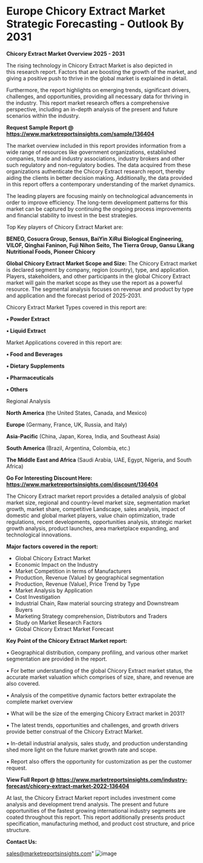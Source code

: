 # Europe Chicory Extract Market Strategic Forecasting - Outlook By 2031

<Strong> Chicory Extract Market Overview 2025 - 2031</strong>

The rising technology in Chicory Extract Market is also depicted in this research report. Factors that are boosting the growth of the market, and giving a positive push to thrive in the global market is explained in detail.

Furthermore, the report highlights on emerging trends, significant drivers, challenges, and opportunities, providing all necessary data for thriving in the industry. This report market research offers a comprehensive perspective, including an in-depth analysis of the present and future scenarios within the industry.

<strong>Request Sample Report @ <a href=https://www.marketreportsinsights.com/sample/136404>https://www.marketreportsinsights.com/sample/136404</a></strong>

The market overview included in this report provides information from a wide range of resources like government organizations, established companies, trade and industry associations, industry brokers and other such regulatory and non-regulatory bodies. The data acquired from these organizations authenticate the Chicory Extract research report, thereby aiding the clients in better decision making. Additionally, the data provided in this report offers a contemporary understanding of the market dynamics.

The leading players are focusing mainly on technological advancements in order to improve efficiency. The long-term development patterns for this market can be captured by continuing the ongoing process improvements and financial stability to invest in the best strategies.

Top Key players of Chicory Extract Market are:

<strong>BENEO, Cosucra Group, Sensus, BaiYin XiRui Biological Engineering, VILOF, Qinghai Faninon, Fuji Nihon Seito, The Tierra Group, Gansu Likang Nutritional Foods, Pioneer Chicory</strong>

<strong><b>Global Chicory Extract Market Scope and Size:</b></strong>
The Chicory Extract market is declared segment by company, region (country), type, and application. Players, stakeholders, and other participants in the global Chicory Extract market will gain the market scope as they use the report as a powerful resource. The segmental analysis focuses on revenue and product by type and application and the forecast period of 2025-2031.

Chicory Extract Market Types covered in this report are:

<strong>• Powder Extract

• Liquid Extract</strong>

Market Applications covered in this report are:

<strong>• Food and Beverages

• Dietary Supplements

• Pharmaceuticals

• Others</strong> 

Regional Analysis

<strong>North America</strong> (the United States, Canada, and Mexico)

<strong>Europe</strong> (Germany, France, UK, Russia, and Italy)

<strong>Asia-Pacific</strong> (China, Japan, Korea, India, and Southeast Asia)

<strong>South America</strong> (Brazil, Argentina, Colombia, etc.)

<strong>The Middle East and Africa</strong> (Saudi Arabia, UAE, Egypt, Nigeria, and South Africa)

<strong>Go For Interesting Discount Here: <a href=https://www.marketreportsinsights.com/discount/136404>https://www.marketreportsinsights.com/discount/136404</a></strong>

The Chicory Extract market report provides a detailed analysis of global market size, regional and country-level market size, segmentation market growth, market share, competitive Landscape, sales analysis, impact of domestic and global market players, value chain optimization, trade regulations, recent developments, opportunities analysis, strategic market growth analysis, product launches, area marketplace expanding, and technological innovations.

<strong><b>Major factors covered in the report:</b></strong>
<ul>
  <li>Global Chicory Extract Market </li>
  <li>Economic Impact on the Industry</li>
  <li>Market Competition in terms of Manufacturers</li>
  <li>Production, Revenue (Value) by geographical segmentation</li>
  <li>Production, Revenue (Value), Price Trend by Type</li>
  <li>Market Analysis by Application</li>
  <li>Cost Investigation</li>
  <li>Industrial Chain, Raw material sourcing strategy and Downstream Buyers</li>
  <li>Marketing Strategy comprehension, Distributors and Traders</li>
  <li>Study on Market Research Factors</li>
  <li>Global Chicory Extract Market Forecast</li>
</ul>

<strong><b>Key Point of the Chicory Extract Market report:</b></strong>

• Geographical distribution, company profiling, and various other market segmentation are provided in the report.

• For better understanding of the global Chicory Extract market status, the accurate market valuation which comprises of size, share, and revenue are also covered.

• Analysis of the competitive dynamic factors better extrapolate the complete market overview

• What will be the size of the emerging Chicory Extract market in 2031?

• The latest trends, opportunities and challenges, and growth drivers provide better construal of the Chicory Extract Market.

• In-detail industrial analysis, sales study, and production understanding shed more light on the future market growth rate and scope.

• Report also offers the opportunity for customization as per the customer request.

<strong><b>View Full Report @ <a href=https://www.marketreportsinsights.com/industry-forecast/chicory-extract-market-2022-136404>https://www.marketreportsinsights.com/industry-forecast/chicory-extract-market-2022-136404</a></b></strong>


At last, the Chicory Extract Market report includes investment come analysis and development trend analysis. The present and future opportunities of the fastest growing international industry segments are coated throughout this report. This report additionally presents product specification, manufacturing method, and product cost structure, and price structure.

<strong>Contact Us:</strong>

sales@marketreportsinsights.com"
![image](https://github.com/user-attachments/assets/cbca6087-509c-4c29-9677-c94e478291fc)
